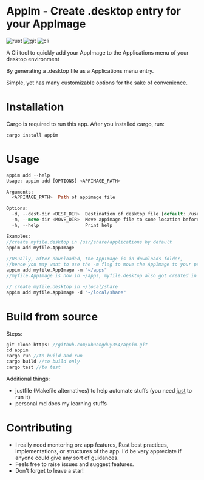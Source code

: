 # AppIm - Create .desktop entry for your AppImage   
![rust](https://img.shields.io/badge/Rust-000000?style=for-the-badge&logo=rust&logoColor=white)
![git](https://img.shields.io/badge/GIT-E44C30?style=for-the-badge&logo=git&logoColor=white)
![cli](https://img.shields.io/badge/GNU%20Bash-4EAA25?style=for-the-badge&logo=GNU%20Bash&logoColor=white)

A Cli tool to quickly add your AppImage to the Applications menu of your desktop environment

By generating a .desktop file as a Applications menu entry.

Simple, yet has many customizable options for the sake of convenience.


# Installation  
Cargo is required to run this app. After you installed cargo, run: 

`cargo install appim`

# Usage 
```rust 
appim add --help
Usage: appim add [OPTIONS] <APPIMAGE_PATH>

Arguments:
  <APPIMAGE_PATH>  Path of appimage file

Options:
  -d, --dest-dir <DEST_DIR>  Destination of desktop file [default: /usr/share/applications]
  -m, --move-dir <MOVE_DIR>  Move appimage file to some location before creating desktop file
  -h, --help                 Print help   

Examples: 
//create myfile.desktop in /usr/share/applications by default
appim add myfile.AppImage     
 
//Usually, after downloaded, the AppImage is in downloads folder,
//hence you may want to use the -m flag to move the AppImage to your personal apps folder, before create .desktop entry 
appim add myfile.AppImage -m "~/apps"  
//myfile.AppImage is now in ~/apps, myfile.desktop also got created in /usr/share/applications with correct exec_path

// create myfile.desktop in ~/local/share 
appim add myfile.AppImage -d "~/local/share"  
```
# Build from source   
Steps: 
```rust
git clone https: //github.com/khuongduy354/appim.git 
cd appim  
cargo run //to build and run 
cargo build //to build only
cargo test //to test
``` 
Additional things:
- justfile (Makefile alternatives) to help automate stuffs (you need [just](https://crates.io/crates/just) to run it)  
- personal.md docs my learning stuffs

# Contributing 
- I really need mentoring on: app features, Rust best practices, implementations, or structures of the app.
I'd be very appreciate if anyone could give any sort of guidances. 
- Feels free to raise issues and suggest features.  
- Don't forget to leave a star!




